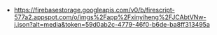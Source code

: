 - https://firebasestorage.googleapis.com/v0/b/firescript-577a2.appspot.com/o/imgs%2Fapp%2Fxinyiheng%2FJCAbtVNw-j.json?alt=media&token=59d0ab2c-4779-46f0-b6de-ba8ff313495a
